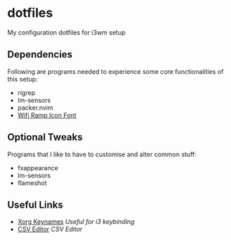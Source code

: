 # dotfiles
My configuration dotfiles for i3wm setup

## Dependencies
Following are programs needed to experience some core functionalities of this setup:
- rigrep
- lm-sensors
- packer.nvim
- [Wifi Ramp Icon Font](https://github.com/isaif/polybar-wifi-ramp-icons)

## Optional Tweaks

Programs that I like to have to customise and alter common stuff:
- fxappearance
- lm-sensors
- flameshot

## Useful Links

- [Xorg Keynames](http://xahlee.info/linux/linux_show_keycode_keysym.html) *Useful for i3 keybinding*
- [CSV Editor](https://www.moderncsv.com/) *CSV Editor*
